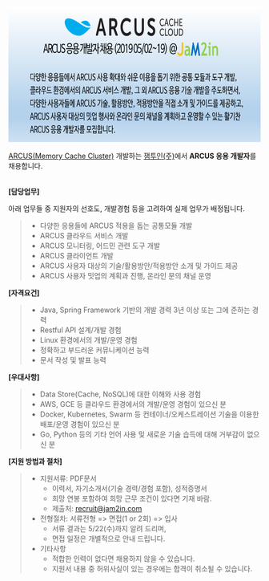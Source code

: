 <!--
### ARCUS 응용 개발자 채용 (2019 5/02 ~ 5/19)
-->

<img src="https://github.com/jam2in/recruit/blob/master/images/jam2in-dev-arcus-apptech-job-image-201904.png" width="750" height="270">

[ARCUS(Memory Cache Cluster)](http://naver.github.io/arcus/) 개발하는
[잼투인(주)](http://www.jam2in.com/)에서 **ARCUS 응용 개발자**를 채용합니다.
<br /> <br /> 

**[담당업무]**

아래 업무들 중 지원자의 선호도, 개발경험 등을 고려하여 실제 업무가 배정됩니다.

> - 다양한 응용들에 ARCUS 적용을 돕는 공통모듈 개발
> - ARCUS 클라우드 서비스 개발
> - ARCUS 모니터링, 어드민 관련 도구 개발
> - ARCUS 클라이언트 개발
> - ARCUS 사용자 대상의 기술/활용방안/적용방안 소개 및 가이드 제공
> - ARCUS 사용자 밋업의 계획과 진행, 온라인 문의 채널 운영

**[자격요건]**

> - Java, Spring Framework 기반의 개발 경력 3년 이상 또는 그에 준하는 경력
> - Restful API 설계/개발 경험
> - Linux 환경에서의 개발/운영 경험
> - 정확하고 부드러운 커뮤니케이션 능력
> - 문서 작성 및 발표 능력

**[우대사항]**

> - Data Store(Cache, NoSQL)에 대한 이해와 사용 경험
> - AWS, GCE 등 클라우드 환경에서의 개발/운영 경험이 있으신 분
> - Docker, Kubernetes, Swarm 등 컨테이너/오케스트레이션 기술을 이용한 배포/운영 경험이 있으신 분
> - Go, Python 등의 기타 언어 사용 및 새로운 기술 습득에 대해 거부감이 없으신 분

**[지원 방법과 절차]**

> - 지원서류: PDF문서
>    - 이력서, 자기소개서(기술 경력/경험 포함), 성적증명서
>    - 희망 연봉 포함하여 희망 근무 조건이 있다면 기재 바람.
>    - 제출처: <recruit@jam2in.com>
> - 전형절차: 서류전형 => 면접(1 or 2회) => 입사
>    - 서류 결과는 5/22(수)까지 알려 드리며,
>    - 면접 일정은 개별적으로 안내 드립니다.
> - 기타사항
>    - 적합한 인력이 없다면 채용하지 않을 수 있습니다.
>    - 지원서 내용 중 허위사실이 있는 경우에는 합격이 취소될 수 있습니다.
